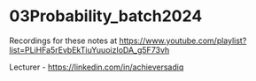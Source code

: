 # 03Probability_batch2024
Recordings for these notes at https://www.youtube.com/playlist?list=PLiHFa5rEvbEkTiuYuuoizIoDA_g5F73vh

Lecturer - https://linkedin.com/in/achieversadiq


